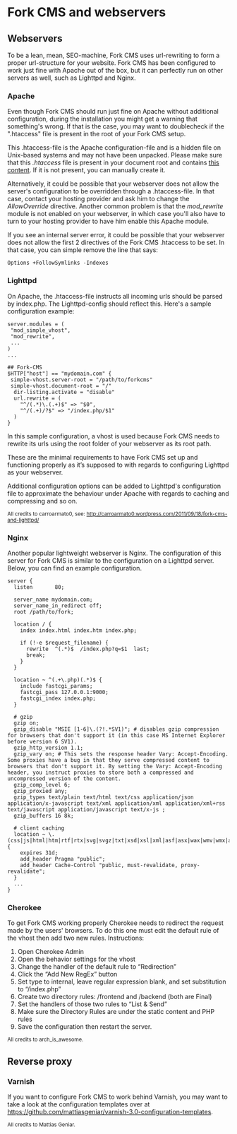 # Fork CMS and webservers

## Webservers
To be a lean, mean, SEO-machine, Fork CMS uses url-rewriting to form a proper url-structure for your website. Fork CMS has been configured to work just fine with Apache out of the box, but it can perfectly run on other servers as well, such as Lighttpd and Nginx.

### Apache

Even though Fork CMS should run just fine on Apache without additional configuration, during the installation you might get a warning that something's wrong. If that is the case, you may want to doublecheck if the ".htaccess" file is present in the root of your Fork CMS setup.

This .htaccess-file is the Apache configuration-file and is a hidden file on Unix-based systems and may not have been unpacked. Please make sure that this *.htaccess* file is present in your document root and contains [this content](https://github.com/forkcms/forkcms/blob/master/.htaccess#L1). If it is not present, you can manually create it.

Alternatively, it could be possible that your webserver does not allow the server's configuration to be overridden through a .htaccess-file. In that case, contact your hosting provider and ask him to change the *AllowOverride* directive. Another common problem is that the *mod_rewrite* module is not enabled on your webserver, in which case you'll also have to turn to your hosting provider to have him enable this Apache module.

If you see an internal server error, it could be possible that your webserver does not allow the first 2 directives of the Fork CMS .htaccess to be set. In that case, you can simple remove the line that says:

```
Options +FollowSymlinks -Indexes
```

### Lighttpd

On Apache, the .htaccess-file instructs all incoming urls should be parsed by index.php. The Lighttpd-config should reflect this. Here's a sample configuration example:

```
server.modules = (
 "mod_simple_vhost",
 "mod_rewrite",
 ...
)
...

## Fork-CMS
$HTTP["host"] == "mydomain.com" {
 simple-vhost.server-root = "/path/to/forkcms"
 simple-vhost.document-root = "/"
  dir-listing.activate = "disable"
  url.rewrite = (
    "^/(.*)\.(.+)$" => "$0",
    "^/(.+)/?$" => "/index.php/$1"
  )
}
```

In this sample configuration, a vhost is used because Fork CMS needs to rewrite its urls using the root folder of your webserver as its root path.

These are the minimal requirements to have Fork CMS set up and functioning properly as it’s supposed to with regards to configuring Lighttpd as your webserver.

Additional configuration options can be added to Lighttpd's configuration file to approximate the behaviour under Apache with regards to caching and compressing and so on.

<small>All credits to carroarmato0, see: http://carroarmato0.wordpress.com/2011/09/18/fork-cms-and-lighttpd/</small>

### Nginx
Another popular lightweight webserver is Nginx. The configuration of this server for Fork CMS is similar to the configuration on a Lighttpd server. Below, you can find an example configuration.

```
server {
  listen       80;

  server_name mydomain.com;
  server_name_in_redirect off;
  root /path/to/fork;

  location / {
    index index.html index.htm index.php;

    if (!-e $request_filename) {
      rewrite  ^(.*)$  /index.php?q=$1  last;
      break;
    }
  }

  location ~ ^(.+\.php)(.*)$ {
    include fastcgi_params;
    fastcgi_pass 127.0.0.1:9000;
    fastcgi_index index.php;
  }

  # gzip
  gzip on;
  gzip_disable "MSIE [1-6]\.(?!.*SV1)"; # disables gzip compression for browsers that don't support it (in this case MS Internet Explorer before version 6 SV1).
  gzip_http_version 1.1;
  gzip_vary on; # This sets the response header Vary: Accept-Encoding. Some proxies have a bug in that they serve compressed content to browsers that don't support it. By setting the Vary: Accept-Encoding header, you instruct proxies to store both a compressed and uncompressed version of the content.
  gzip_comp_level 6;
  gzip_proxied any;
  gzip_types text/plain text/html text/css application/json application/x-javascript text/xml application/xml application/xml+rss text/javascript application/javascript text/x-js ;
  gzip_buffers 16 8k;

  # client caching
  location ~ \.(css|js|html|htm|rtf|rtx|svg|svgz|txt|xsd|xsl|xml|asf|asx|wax|wmv|wmx|avi|bmp|class|divx|doc|docx|exe|gif|gz|gzip|ico|jpg|jpeg|jpe|mdb|mid|midi|mov|qt|mp3|m4a|mp4|m4v|mpeg|mpg|mpe|mpp|odb|odc|odf|odg|odp|ods|odt|ogg|pdf|png|pot|pps|ppt|pptx|ra|ram|swf|tar|tif|tiff|wav|wma|woff|wri|xla|xls|xlsx|xlt|xlw|zip)$ {
    expires 31d;
    add_header Pragma "public";
    add_header Cache-Control "public, must-revalidate, proxy-revalidate";
  }
  ...
}
```

### Cherokee
To get Fork CMS working properly Cherokee needs to redirect the request made by the users' browsers. To do this one must edit the default rule of the vhost then add two new rules. Instructions:

1. Open Cherokee Admin
2. Open the behavior settings for the vhost
3. Change the handler of the default rule to “Redirection”
4. Click the “Add New RegEx” button
5. Set type to internal, leave regular expression blank, and set substitution to “/index.php”
6. Create two directory rules: /frontend and /backend (both are Final)
7. Set the handlers of those two rules to “List & Send”
8. Make sure the Directory Rules are under the static content and PHP rules
9. Save the configuration then restart the server.

<small>All credits to arch_is_awesome.</small>

## Reverse proxy

### Varnish

If you want to configure Fork CMS to work behind Varnish, you may want to take a look at the configuration templates over at https://github.com/mattiasgeniar/varnish-3.0-configuration-templates.

<small>All credits to Mattias Geniar.</smal>